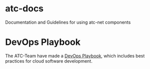 # atc-docs

Documentation and Guidelines for using atc-net components

# DevOps Playbook

The ATC-Team have made a [DevOps Playbook](./devops-playbook/README.md), which includes best practices for cloud software development.